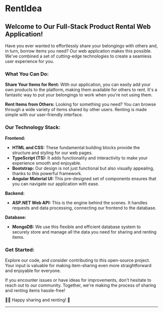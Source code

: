 # RentIdea

## Welcome to Our Full-Stack Product Rental Web Application! 

Have you ever wanted to effortlessly share your belongings with others and, in turn, borrow items you need? Our web application makes this possible. We've combined a set of cutting-edge technologies to create a seamless user experience for you.

 ### What You Can Do:

**Share Your Items for Rent:** With our application, you can easily add your own products to the platform, making them available for others to rent. It's a fantastic way to put your belongings to work when you're not using them.

**Rent Items from Others:** Looking for something you need? You can browse through a wide variety of items shared by other users. Renting is made simple with our user-friendly interface.

### Our Technology Stack:

**Frontend:**
- **HTML and CSS:** These fundamental building blocks provide the structure and styling for our web pages.
- **TypeScript (TS):** It adds functionality and interactivity to make your experience smooth and enjoyable.
- **Bootstrap:** Our design is not just functional but also visually appealing, thanks to this powerful framework.
- **Angular Material UI:** This pre-designed set of components ensures that you can navigate our application with ease.

**Backend:**
- **ASP.NET Web API:** This is the engine behind the scenes. It handles requests and data processing, connecting our frontend to the database.

**Database:**
- **MongoDB:** We use this flexible and efficient database system to securely store and manage all the data you need for sharing and renting items.

### Get Started:

Explore our code, and consider contributing to this open-source project. Your input is valuable for making item-sharing even more straightforward and enjoyable for everyone.

If you encounter issues or have ideas for improvements, don't hesitate to reach out to our community. Together, we're making the process of sharing and renting items hassle-free!

🏡🔑 Happy sharing and renting! 🛒


---
